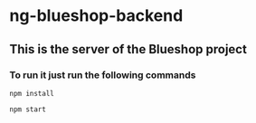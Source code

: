 # ng-blueshop-backend

## This is the server of the Blueshop project
### To run it just run the following commands
```npm install```

```npm start```
